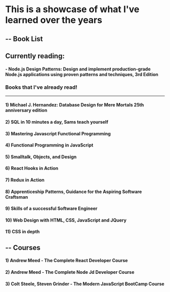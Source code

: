 # This is a showcase of what I've learned over the years

## -- Book List

## Currently reading: 
#### - Node.js Design Patterns: Design and implement production-grade Node.js applications using proven patterns and techniques, 3rd Edition

### Books that I've already read!

-----

#### 1) Michael J. Hernandez: Database Design for Mere Mortals 25th anniversary edition
#### 2) SQL in 10 minutes a day, Sams teach yourself
#### 3) Mastering Javascript Functional Programming
#### 4) Functional Programming in JavaScript
#### 5) Smalltalk, Objects, and Design
#### 6) React Hooks in Action
#### 7) Redux in Action
#### 8) Apprenticeship Patterns, Guidance for the Aspiring Software Craftsman
#### 9) Skills of a successful Software Engineer
#### 10) Web Design with HTML, CSS, JavaScript and JQuery
#### 11) CSS in depth

## -- Courses

#### 1) Andrew Meed - The Complete React Developer Course
#### 2) Andrew Meed - The Complete Node Jd Developer Course
#### 3) Colt Steele, Steven Grinder - The Modern JavaScript BootCamp Course
